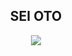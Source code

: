 <h2 align="center">SEI OTO</h2>
<p align="center">
  <img  src="https://media.discordapp.net/attachments/954773992345055262/984090832678309928/unknown.png?width=1440&height=480">
</p>
